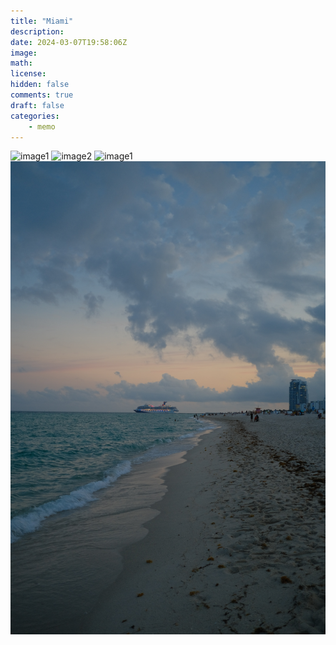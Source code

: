 ```yaml
---
title: "Miami"
description: 
date: 2024-03-07T19:58:06Z
image: 
math: 
license: 
hidden: false
comments: true
draft: false
categories:
    - memo
---
```


![image1](image1.jpeg) ![image2](image2.jpeg)
![image1](image3.jpeg) ![image2](image4.jpeg)